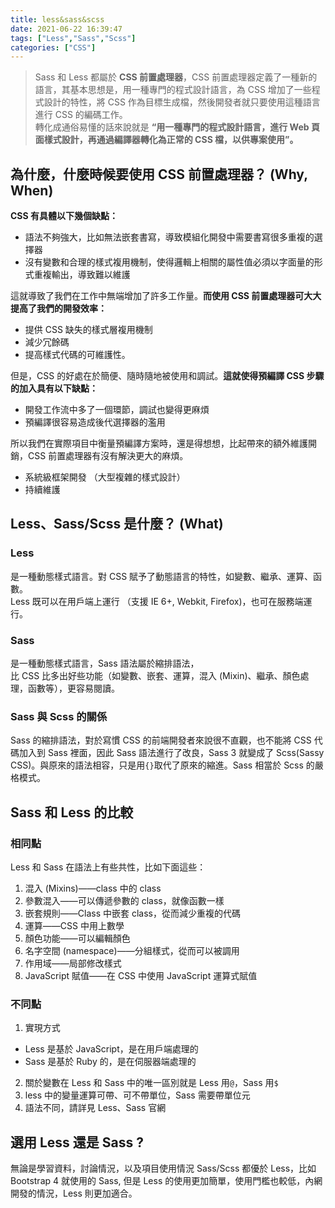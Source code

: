 ```yaml
---
title: less&sass&scss
date: 2021-06-22 16:39:47
tags: ["Less","Sass","Scss"]
categories: ["CSS"]
---
```


> Sass 和 Less 都屬於 **CSS 前置處理器**，CSS 前置處理器定義了一種新的語言，其基本思想是，用一種專門的程式設計語言，為 CSS 增加了一些程式設計的特性，將 CSS 作為目標生成檔，然後開發者就只要使用這種語言進行 CSS 的編碼工作。  
轉化成通俗易懂的話來說就是 **“用一種專門的程式設計語言，進行 Web 頁面樣式設計，再通過編譯器轉化為正常的 CSS 檔，以供專案使用”。**

<!--more-->

## 為什麼，什麼時候要使用 CSS 前置處理器？ (Why, When)
**CSS 有具體以下幾個缺點：**
* 語法不夠強大，比如無法嵌套書寫，導致模組化開發中需要書寫很多重複的選擇器
* 沒有變數和合理的樣式複用機制，使得邏輯上相關的屬性值必須以字面量的形式重複輸出，導致難以維護

這就導致了我們在工作中無端增加了許多工作量。**而使用 CSS 前置處理器可大大提高了我們的開發效率：**
* 提供 CSS 缺失的樣式層複用機制
* 減少冗餘碼
* 提高樣式代碼的可維護性。

但是，CSS 的好處在於簡便、隨時隨地被使用和調試。**這就使得預編譯 CSS 步驟的加入具有以下缺點：**
* 開發工作流中多了一個環節，調試也變得更麻煩
* 預編譯很容易造成後代選擇器的濫用

所以我們在實際項目中衡量預編譯方案時，還是得想想，比起帶來的額外維護開銷，CSS 前置處理器有沒有解決更大的麻煩。
* 系統級框架開發 （大型複雜的樣式設計）
* 持續維護

## Less、Sass/Scss 是什麼？ (What)
### Less
是一種動態樣式語言。對 CSS 賦予了動態語言的特性，如變數、繼承、運算、函數。  
Less 既可以在用戶端上運行 （支援 IE 6+, Webkit, Firefox)，也可在服務端運行。

### Sass
是一種動態樣式語言，Sass 語法屬於縮排語法，  
比 CSS 比多出好些功能（如變數、嵌套、運算，混入 (Mixin)、繼承、顏色處理，函數等），更容易閱讀。

### Sass 與 Scss 的關係
Sass 的縮排語法，對於寫慣 CSS 的前端開發者來說很不直觀，也不能將 CSS 代碼加入到 Sass 裡面，因此 Sass 語法進行了改良，Sass 3 就變成了 Scss(Sassy CSS)。與原來的語法相容，只是用`{}`取代了原來的縮進。Sass 相當於 Scss 的嚴格模式。

## Sass 和 Less 的比較
### 相同點
Less 和 Sass 在語法上有些共性，比如下面這些：
1. 混入 (Mixins)——class 中的 class
2. 參數混入——可以傳遞參數的 class，就像函數一樣
3. 嵌套規則——Class 中嵌套 class，從而減少重複的代碼
4. 運算——CSS 中用上數學
5. 顏色功能——可以編輯顏色
6. 名字空間 (namespace)——分組樣式，從而可以被調用
7. 作用域——局部修改樣式
8. JavaScript 賦值——在 CSS 中使用 JavaScript 運算式賦值

### 不同點
1. 實現方式
  * Less 是基於 JavaScript，是在用戶端處理的
  * Sass 是基於 Ruby 的，是在伺服器端處理的
2. 關於變數在 Less 和 Sass 中的唯一區別就是 Less 用`@`，Sass 用`$`
3. less 中的變量運算可帶、可不帶單位，Sass 需要帶單位元
4. 語法不同，請詳見 Less、Sass 官網

## 選用 Less 還是 Sass ?
無論是學習資料，討論情況，以及項目使用情況 Sass/Scss 都優於 Less，比如 Bootstrap 4 就使用的 Sass, 但是 Less 的使用更加簡單，使用門檻也較低，內網開發的情況，Less 則更加適合。
